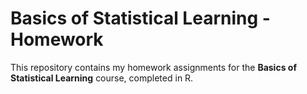# Basics of Statistical Learning - Homework

This repository contains my homework assignments for the **Basics of Statistical Learning** course, completed in R.

